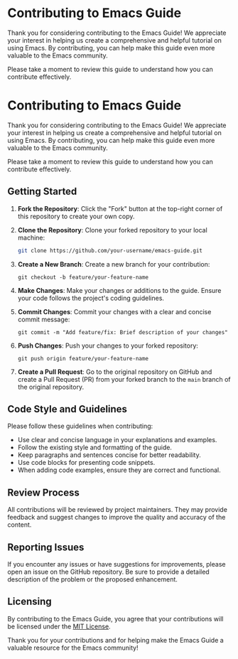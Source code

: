 # Contributing to Emacs Guide

Thank you for considering contributing to the Emacs Guide! We appreciate your interest in helping us create a comprehensive and helpful tutorial on using Emacs. By contributing, you can help make this guide even more valuable to the Emacs community.

Please take a moment to review this guide to understand how you can contribute effectively.

# Contributing to Emacs Guide

Thank you for considering contributing to the Emacs Guide! We appreciate your interest in helping us create a comprehensive and helpful tutorial on using Emacs. By contributing, you can help make this guide even more valuable to the Emacs community.

Please take a moment to review this guide to understand how you can contribute effectively.

## Getting Started

1. **Fork the Repository**: Click the "Fork" button at the top-right corner of this repository to create your own copy.

2. **Clone the Repository**: Clone your forked repository to your local machine:

   ```bash
   git clone https://github.com/your-username/emacs-guide.git
   ```

3. **Create a New Branch**: Create a new branch for your contribution:

   ```
   git checkout -b feature/your-feature-name
   ```

4. **Make Changes**: Make your changes or additions to the guide. Ensure your code follows the project's coding guidelines.

5. **Commit Changes**: Commit your changes with a clear and concise commit message:

   ```
   git commit -m "Add feature/fix: Brief description of your changes"
   ```

6. **Push Changes**: Push your changes to your forked repository:

   ```
   git push origin feature/your-feature-name
   ```

7. **Create a Pull Request**: Go to the original repository on GitHub and create a Pull Request (PR) from your forked branch to the `main` branch of the original repository.

## Code Style and Guidelines

Please follow these guidelines when contributing:

- Use clear and concise language in your explanations and examples.
- Follow the existing style and formatting of the guide.
- Keep paragraphs and sentences concise for better readability.
- Use code blocks for presenting code snippets.
- When adding code examples, ensure they are correct and functional.

## Review Process

All contributions will be reviewed by project maintainers. They may provide feedback and suggest changes to improve the quality and accuracy of the content.

## Reporting Issues

If you encounter any issues or have suggestions for improvements, please open an issue on the GitHub repository. Be sure to provide a detailed description of the problem or the proposed enhancement.

## Licensing

By contributing to the Emacs Guide, you agree that your contributions will be licensed under the [MIT License](LICENSE).

Thank you for your contributions and for helping make the Emacs Guide a valuable resource for the Emacs community!

